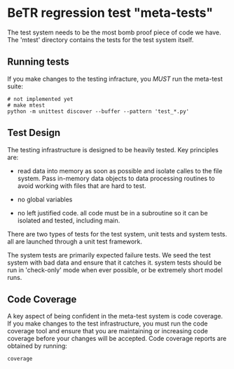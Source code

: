 # BeTR regression test "meta-tests"

The test system needs to be the most bomb proof piece of code we
have. The 'mtest' directory contains the tests for the test system
itself.

## Running tests

If you make changes to the testing infracture, you *MUST* run the meta-test suite:

    # not implemented yet
    # make mtest
    python -m unittest discover --buffer --pattern 'test_*.py'


## Test Design

The testing infrastructure is designed to be heavily tested. Key principles are:

* read data into memory as soon as possible and isolate calles to the
  file system. Pass in-memory data objects to data processing routines
  to avoid working with files that are hard to test.

* no global variables

* no left justified code. all code must be in a subroutine so it can
  be isolated and tested, including main.

There are two types of tests for the test system, unit tests and
system tests. all are launched through a unit test framework.

The system tests are primarily expected failure tests. We seed the
test system with bad data and ensure that it catches it. system tests
should be run in 'check-only' mode when ever possible, or be extremely
short model runs.

## Code Coverage

A key aspect of being confident in the meta-test system is code
coverage. If you make changes to the test infrastructure, you must run
the code coverage tool and ensure that you are maintaining or
increasing code coverage before your changes will be accepted. Code
coverage reports are obtained by running:

    coverage
